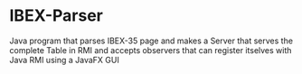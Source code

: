 # IBEX-Parser

Java program that parses IBEX-35 page and makes a Server that serves the complete Table in RMI and accepts observers 
that can register itselves with Java RMI using a JavaFX GUI
